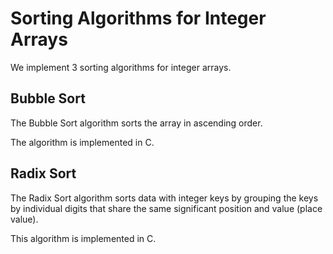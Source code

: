 # Sorting Algorithms for Integer Arrays
We implement 3 sorting algorithms for integer arrays.

## Bubble Sort

The Bubble Sort algorithm sorts the array in ascending order.

The algorithm is implemented in C.

## Radix Sort

The Radix Sort algorithm sorts data with integer keys by grouping the keys by individual digits
that share the same significant position and value (place value).

This algorithm is implemented in C.
